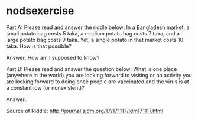 # nodsexercise
Part A: Please read and answer the riddle below:
In a Bangladesh market, a small potato bag costs 5 taka, a medium potato bag costs 7 taka, and a large potato bag costs 9 taka. Yet, a single potato in that market costs 10 taka. How is that possible?

Answer:
How am I supposed to know?





Part B: Please read and answer the question below:
What is one place (anywhere in the world) you are looking forward to visiting or an activity you are looking forward to doing once people are vaccinated and the virus is at a constant low (or nonexistent)?

Answer:







Source of Riddle: http://journal.sjdm.org/17/171117/jdm171117.html

